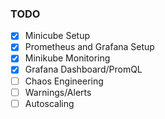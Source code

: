 ### TODO

- [x] Minicube Setup
- [x] Prometheus and Grafana Setup
- [x] Minikube Monitoring
- [x] Grafana Dashboard/PromQL
- [ ] Chaos Engineering
- [ ] Warnings/Alerts
- [ ] Autoscaling